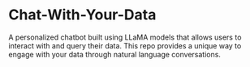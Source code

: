 # Chat-With-Your-Data
A personalized chatbot built using LLaMA models that allows users to interact with and query their data. This repo provides a unique way to engage with your data through natural language conversations.

